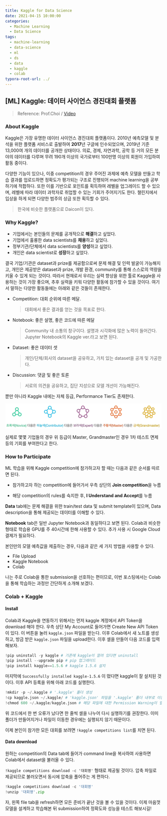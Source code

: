 ```yaml
---
title: Kaggle for Data Science
date: 2021-04-15 10:00:00
categories:
  - Machine Learning
  - Data Science
tags:
  - machine-learning
  - data-science
  - ml
  - ds
  - data
  - kaggle
  - colab
typora-root-url: ../
---
```




## [ML] Kaggle: 데이터 사이언스 경진대회 플랫폼

> Reference: Prof.Choi / [Video](https://www.youtube.com/watch?v=raEi_cPfoLU&list=PL1xKqHsVFgvktrttPFUK8ayVr0oTz5RoN&index=4&t)



### About Kaggle

Kaggle은 가장 유명한 데이터 사이언스 경진대회 플랫폼이다. 2010년 예측모델 및 분석을 위한 플랫폼 서비스로 출발하여 **2017**년 구글에 인수되었으며, 2019년 기준 13,000여 개의 데이터를 공개한 상태이다. 의료, 경제, 자연과학, 공학 등 거의 모든 분야의 데이터를 다루며 무려 190개 이상의 국가로부터 100만명 이상의 회원이 가입하여 활동 중이다.

다양한 기능이 있으나, 이중 competition의 경우 주어진 과제에 예측 모델을 만들고 학습 결과를 업로드하면 정확도가 평가되는 구조로 진행되어 machine learning을 공부하기에 적합하다. 또한 이를 기반으로 포인트를 획득하여 레벨을 업그레이드 할 수 있으며, 레벨에 따라 데이터 과학자로 취업할 수 있는 기회가 주어지기도 한다. 챌린지에서 입상을 하게 되면 다양한 범주의 상금 또한 획득할 수 있다. 

> 한국에 비슷한 플랫폼으로 Daicon이 있다.



### Why Kaggle?

- 기업에서는 본인들의 문제를 공개적으로 **해결**하고 싶었다.
- 기업에서 훌륭한 data scientists를 **채용**하고 싶었다.
- 정부기관/단체에서 data scientists를 **양성**하고 싶었다.
- 개인은 data scientist로 **성장**하고 싶었다.

결국 기업/기관은 dataset과 prize를 제공함으로써 문제 해결 및 인력 발굴이 가능해지고, 개인은 제공받은 dataset과 prize, 개발 환경, community를 통해 스스로의 역량을 키울 수 있게 되는 것이다. 따라서 현재로서 우리는 실력 향상을 위한 툴로 Kaggle을 사용하는 것이 가장 좋으며, 추후 실력을 키워 다양한 활동에 참가할 수 있을 것이다. 여기서 말하는 다양한 활동들에는 아래와 같은 것들이 존재한다.

- Competition: 대회 순위에 따른 메달.

  > 대회에서 좋은 결과를 얻는 것을 목표로 한다.

- Notebook: 좋은 설명, 좋은 코드에 따른 메달

  > Community 내 소통의 창구이다. 설명과 시각화에 많은 노력이 들어간다. Jupyter Notebook의 Kaggle ver.라고 보면 된다.

- Dataset: 좋은 데이터 셋

  > 개인/단체/회사의 dataset을 공유하고, 가치 있는 dataset을 공개 및 가공한다.

- Discussion: 댓글 및 좋은 토론

  >서로의 의견을 공유하고, 집단 지성으로 모델 개선이 가능해진다.

  

뿐만 아니라 Kaggle 내에는 자체 등급, Performance Tier도 존재한다.

<img src="/images/post13-kgl-upload/1.png" alt="kaggle-tier" style="zoom:50%;border:none" />

실제로 몇몇 기업들의 경우 위 등급이 Master, Grandmaster인 경우 1차 테스트 면제 등의 기회를 부여한다고 한다.



### How to Participate

ML 학습을 위해 Kaggle competition에 참가하고자 할 때는 다음과 같은 순서를 따르면 된다.

- 참가하고자 하는 competition에 들어가서 우측 상단의 **Join competition**을 누름

- 해당 competition의 rules를 숙지한 후, **I Understand and Accept**를 누름

  

**Data** tab에는 문제 해결을 위한 train/test data 및 submit template이 있으며, Data description을 통해 제공되는 데이터를 이해할 수 있다.

**Notebook** tab은 일반 Jupyter Notebook과 동일하다고 보면 된다. Colab과 비슷한 형태로 학습용 GPU를 주 40시간에 한해 사용할 수 있다. 추가 사용 시 Google Cloud 결제가 필요하다.

본인만의 모델 예측값을 제출하는 경우, 다음과 같은 세 가지 방법을 사용할 수 있다.

- File Upload
- Kaggle Notebook
- Colab

나는 주로 Colab을 통한 submission을 선호하는 편이므로, 이번 포스팅에서는 Colab을 통해 학습하는 과정만 간단하게 소개해 보겠다.



### Colab + Kaggle



#### Install

Colab과 Kaggle을 연동하기 위해서는 먼저 kaggle 계정에서 API Token을 download 해야 한다. 우측 상단 My Account로 들어가면 Create New API Token이 있다. 이 버튼을 눌러 `kaggle.json` 파일을 받는다. 이후 Colab에서 새 노트를 생성하고, 방금 받은 `kaggle.json` 파일을 upload한다. 이후 셀을 만들어 다음 코드를 입력해보자.

~~~python
!pip uninstall -y kaggle # 기존에 kaggle이 깔려 있다면 uninstall
!pip install --upgrade pip # pip 업그레이드
!pip install kaggle==1.5.6 # kaggle 1.5.6 설치
~~~

마지막에 `Successfully installed kaggle-1.5.6` 이 떴다면 kaggle이 잘 설치된 것이다. 이후 API 등록을 위해 아래 코드를 실행한다.

~~~python
!mkdir -p ~/.kaggle # '.kaggle' 폴더 생성
!cp kaggle.json ~/.kaggle/ # 'kaggle.json' 파일을 '.kaggle' 폴더 내부로 이동
!chmod 600 ~/.kaggle/kaggle.json # 해당 파일에 대한 Permission Warning이 일어나지 않도록
~~~

위 코드에서 한 번 오류가 났다면 한 줄씩 셀을 나누어 다시 실행하기를 권장한다. 이미 폴더가 만들어지거나 파일이 이동한 경우에는 실행되지 않기 때문이다.

이제 본인이 참가한 모든 대회를 보려면 `!kaggle competitions list`를 치면 된다.



#### Data download

원하는 competition의 Data tab에 들어가 command line을 복사하여 사용하면 Colab에서 dataset을 불러올 수 있다.

`!kaggle competitions download -c '대회명'` 형태로 제공될 것이다. 압축 파일로 제공되므로 불러오면서 동시에 압축을 풀어주는 게 편하다.

~~~python
!kaggle competitions download -c '대회명'
!unzip '대회명'.zip
~~~

자, 왼쪽 file tab을 refresh하면 모든 준비가 끝난 것을 볼 수 있을 것이다. 이제 마음껏 모델을 설계하고 학습해본 뒤 submission하여 정확도와 성능을 테스트 해보시길!













